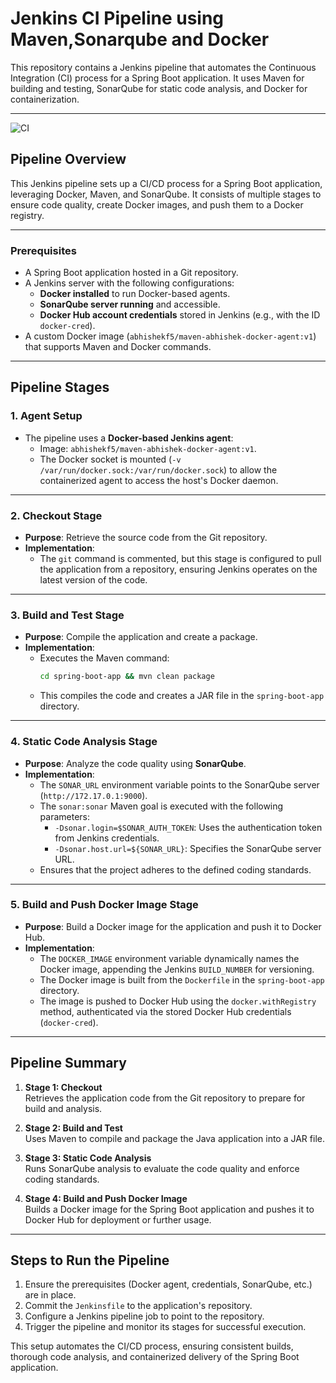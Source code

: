 
# Jenkins CI Pipeline using Maven,Sonarqube and Docker

This repository contains a Jenkins pipeline that automates the Continuous Integration (CI) process for a Spring Boot application. It uses Maven for building and testing, SonarQube for static code analysis, and Docker for containerization.

---

![CI](https://github.com/user-attachments/assets/1af53626-8c63-40de-9eba-c8a7d16396f3)

## Pipeline Overview

This Jenkins pipeline sets up a CI/CD process for a Spring Boot application, leveraging Docker, Maven, and SonarQube. It consists of multiple stages to ensure code quality, create Docker images, and push them to a Docker registry.

---

### Prerequisites
- A Spring Boot application hosted in a Git repository.
- A Jenkins server with the following configurations:
  - **Docker installed** to run Docker-based agents.
  - **SonarQube server running** and accessible.
  - **Docker Hub account credentials** stored in Jenkins (e.g., with the ID `docker-cred`).
- A custom Docker image (`abhishekf5/maven-abhishek-docker-agent:v1`) that supports Maven and Docker commands.

---

## Pipeline Stages

### **1. Agent Setup**
- The pipeline uses a **Docker-based Jenkins agent**:
  - Image: `abhishekf5/maven-abhishek-docker-agent:v1`.
  - The Docker socket is mounted (`-v /var/run/docker.sock:/var/run/docker.sock`) to allow the containerized agent to access the host's Docker daemon.

---

### **2. Checkout Stage**
- **Purpose**: Retrieve the source code from the Git repository.
- **Implementation**: 
  - The `git` command is commented, but this stage is configured to pull the application from a repository, ensuring Jenkins operates on the latest version of the code.

---

### **3. Build and Test Stage**
- **Purpose**: Compile the application and create a package.
- **Implementation**:
  - Executes the Maven command:
    ```bash
    cd spring-boot-app && mvn clean package
    ```
  - This compiles the code and creates a JAR file in the `spring-boot-app` directory.

---

### **4. Static Code Analysis Stage**
- **Purpose**: Analyze the code quality using **SonarQube**.
- **Implementation**:
  - The `SONAR_URL` environment variable points to the SonarQube server (`http://172.17.0.1:9000`).
  - The `sonar:sonar` Maven goal is executed with the following parameters:
    - `-Dsonar.login=$SONAR_AUTH_TOKEN`: Uses the authentication token from Jenkins credentials.
    - `-Dsonar.host.url=${SONAR_URL}`: Specifies the SonarQube server URL.
  - Ensures that the project adheres to the defined coding standards.

---

### **5. Build and Push Docker Image Stage**
- **Purpose**: Build a Docker image for the application and push it to Docker Hub.
- **Implementation**:
  - The `DOCKER_IMAGE` environment variable dynamically names the Docker image, appending the Jenkins `BUILD_NUMBER` for versioning.
  - The Docker image is built from the `Dockerfile` in the `spring-boot-app` directory.
  - The image is pushed to Docker Hub using the `docker.withRegistry` method, authenticated via the stored Docker Hub credentials (`docker-cred`).

---

## Pipeline Summary
1. **Stage 1: Checkout**  
   Retrieves the application code from the Git repository to prepare for build and analysis.

2. **Stage 2: Build and Test**  
   Uses Maven to compile and package the Java application into a JAR file.

3. **Stage 3: Static Code Analysis**  
   Runs SonarQube analysis to evaluate the code quality and enforce coding standards.

4. **Stage 4: Build and Push Docker Image**  
   Builds a Docker image for the Spring Boot application and pushes it to Docker Hub for deployment or further usage.

---

## Steps to Run the Pipeline
1. Ensure the prerequisites (Docker agent, credentials, SonarQube, etc.) are in place.
2. Commit the `Jenkinsfile` to the application's repository.
3. Configure a Jenkins pipeline job to point to the repository.
4. Trigger the pipeline and monitor its stages for successful execution.

This setup automates the CI/CD process, ensuring consistent builds, thorough code analysis, and containerized delivery of the Spring Boot application.
